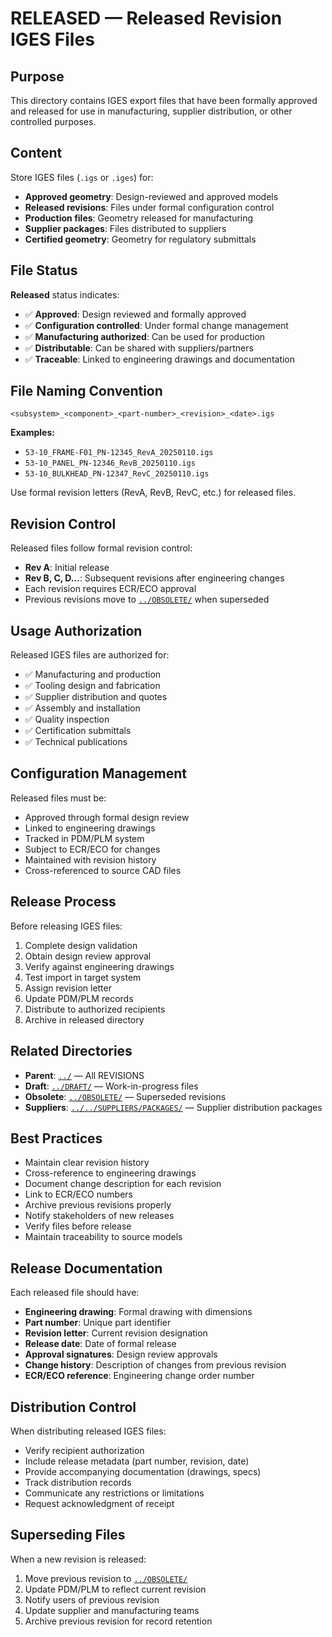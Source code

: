 # RELEASED — Released Revision IGES Files

## Purpose

This directory contains IGES export files that have been formally approved and released for use in manufacturing, supplier distribution, or other controlled purposes.

## Content

Store IGES files (`.igs` or `.iges`) for:
- **Approved geometry**: Design-reviewed and approved models
- **Released revisions**: Files under formal configuration control
- **Production files**: Geometry released for manufacturing
- **Supplier packages**: Files distributed to suppliers
- **Certified geometry**: Geometry for regulatory submittals

## File Status

**Released** status indicates:
- ✅ **Approved**: Design reviewed and formally approved
- ✅ **Configuration controlled**: Under formal change management
- ✅ **Manufacturing authorized**: Can be used for production
- ✅ **Distributable**: Can be shared with suppliers/partners
- ✅ **Traceable**: Linked to engineering drawings and documentation

## File Naming Convention

```
<subsystem>_<component>_<part-number>_<revision>_<date>.igs
```

**Examples:**
- `53-10_FRAME-F01_PN-12345_RevA_20250110.igs`
- `53-10_PANEL_PN-12346_RevB_20250110.igs`
- `53-10_BULKHEAD_PN-12347_RevC_20250110.igs`

Use formal revision letters (RevA, RevB, RevC, etc.) for released files.

## Revision Control

Released files follow formal revision control:
- **Rev A**: Initial release
- **Rev B, C, D...**: Subsequent revisions after engineering changes
- Each revision requires ECR/ECO approval
- Previous revisions move to [`../OBSOLETE/`](../OBSOLETE/) when superseded

## Usage Authorization

Released IGES files are authorized for:
- ✅ Manufacturing and production
- ✅ Tooling design and fabrication
- ✅ Supplier distribution and quotes
- ✅ Assembly and installation
- ✅ Quality inspection
- ✅ Certification submittals
- ✅ Technical publications

## Configuration Management

Released files must be:
- Approved through formal design review
- Linked to engineering drawings
- Tracked in PDM/PLM system
- Subject to ECR/ECO for changes
- Maintained with revision history
- Cross-referenced to source CAD files

## Release Process

Before releasing IGES files:
1. Complete design validation
2. Obtain design review approval
3. Verify against engineering drawings
4. Test import in target system
5. Assign revision letter
6. Update PDM/PLM records
7. Distribute to authorized recipients
8. Archive in released directory

## Related Directories

- **Parent**: [`../`](../) — All REVISIONS
- **Draft**: [`../DRAFT/`](../DRAFT/) — Work-in-progress files
- **Obsolete**: [`../OBSOLETE/`](../OBSOLETE/) — Superseded revisions
- **Suppliers**: [`../../SUPPLIERS/PACKAGES/`](../../SUPPLIERS/PACKAGES/) — Supplier distribution packages

## Best Practices

- Maintain clear revision history
- Cross-reference to engineering drawings
- Document change description for each revision
- Link to ECR/ECO numbers
- Archive previous revisions properly
- Notify stakeholders of new releases
- Verify files before release
- Maintain traceability to source models

## Release Documentation

Each released file should have:
- **Engineering drawing**: Formal drawing with dimensions
- **Part number**: Unique part identifier
- **Revision letter**: Current revision designation
- **Release date**: Date of formal release
- **Approval signatures**: Design review approvals
- **Change history**: Description of changes from previous revision
- **ECR/ECO reference**: Engineering change order number

## Distribution Control

When distributing released IGES files:
- Verify recipient authorization
- Include release metadata (part number, revision, date)
- Provide accompanying documentation (drawings, specs)
- Track distribution records
- Communicate any restrictions or limitations
- Request acknowledgment of receipt

## Superseding Files

When a new revision is released:
1. Move previous revision to [`../OBSOLETE/`](../OBSOLETE/)
2. Update PDM/PLM to reflect current revision
3. Notify users of previous revision
4. Update supplier and manufacturing teams
5. Archive previous revision for record retention
